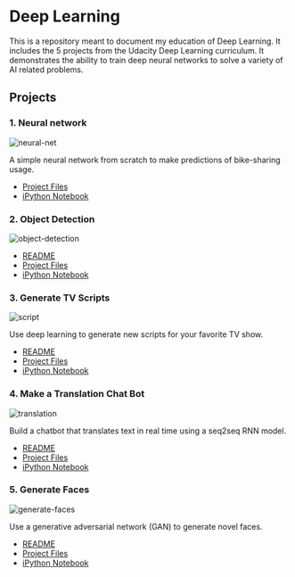 # Deep Learning
This is a repository meant to document my education of Deep Learning.  It includes the 5 projects from the Udacity Deep Learning curriculum.  It demonstrates the ability to train deep neural networks to solve a variety of AI related problems.

## Projects
### 1. Neural network
![neural-net](https://cloud.githubusercontent.com/assets/13810084/21964339/eecfcc62-db17-11e6-9348-90fc5534cf6f.png)

A simple neural network from scratch to make predictions of bike-sharing usage.
- [Project Files](https://github.com/RyanCCollins/deep-learning/blob/master/project1)
- [iPython Notebook](https://github.com/RyanCCollins/deep-learning/blob/master/project1/neural-network.ipynb)

### 2. Object Detection
![object-detection](https://cloud.githubusercontent.com/assets/13810084/21964336/eecd121a-db17-11e6-8bdd-59d9f56bb3f4.jpg)
- [README](https://github.com/RyanCCollins/deep-learning/blob/master/project2/README.md)
- [Project Files](https://github.com/RyanCCollins/deep-learning/blob/master/project2)
- [iPython Notebook](https://github.com/RyanCCollins/deep-learning/blob/master/project2/dlnd_image_classification.ipynb)

### 3. Generate TV Scripts
![script](https://cloud.githubusercontent.com/assets/13810084/21964337/eecf5f02-db17-11e6-8e9c-e870654472e6.jpg)

Use deep learning to generate new scripts for your favorite TV show.
- [README](https://github.com/RyanCCollins/deep-learning/blob/master/project3/README.md)
- [Project Files](https://github.com/RyanCCollins/deep-learning/blob/master/project3)
- [iPython Notebook](https://github.com/RyanCCollins/deep-learning/blob/master/project3/dlnd_tv_script_generation.ipynb)

### 4. Make a Translation Chat Bot
![translation](https://cloud.githubusercontent.com/assets/13810084/21964338/eecfb4e8-db17-11e6-91ef-fbc13e22d9cf.jpg)

Build a chatbot that translates text in real time using a seq2seq RNN model.
- [README](https://github.com/RyanCCollins/deep-learning/blob/master/project4/README.md)
- [Project Files](https://github.com/RyanCCollins/deep-learning/blob/master/project4)
- [iPython Notebook](https://github.com/RyanCCollins/deep-learning/blob/master/project4/dlnd_language_translation.ipynb)

### 5. Generate Faces
![generate-faces](https://cloud.githubusercontent.com/assets/13810084/21964335/eecaf28c-db17-11e6-971b-3937b0905486.jpg)

Use a generative adversarial network (GAN) to generate novel faces.
- [README](https://github.com/RyanCCollins/deep-learning/blob/master/project5/README.md)
- [Project Files](https://github.com/RyanCCollins/deep-learning/blob/master/project5)
- [iPython Notebook](https://github.com/RyanCCollins/deep-learning/blob/master/project5/dlnd_face_generation.ipynb)
